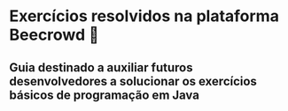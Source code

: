 # Exercícios resolvidos na plataforma Beecrowd 🚀

## Guia destinado a auxiliar futuros desenvolvedores a solucionar os exercícios básicos de programação em Java

